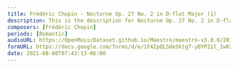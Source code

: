 ```yaml
---
title: Frédéric Chopin - Nocturne Op. 27 No. 2 in D-flat Major (1)
description: This is the description for Nocturne Op. 27 No. 2 in D-flat Major by Frédéric Chopin
composers: [Frédéric Chopin]
periods: [Romantic]
audioURL: https://OpenMusicDataset.github.io/Maestro/maestro-v3.0.0/2015/MIDI-Unprocessed_R1_D2-21-22_mid--AUDIO-from_mp3_22_R1_2015_wav--4.midi
formURL: https://docs.google.com/forms/d/e/1FAIpQLSdeSktg7-yBYPZzl_IwKx7Ou1orlP2WxiKZuuXDZhkJtYaEOQ/viewform
date: 2021-08-08T07:43:13-06:00
---
```

